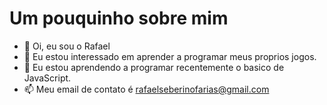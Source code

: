 # Um pouquinho sobre mim 

- 👋 Oi, eu sou o Rafael 
- 👀 Eu estou interessado em aprender a programar meus proprios jogos.
- 🌱 Eu estou aprendendo a programar recentemente o basico de JavaScript.
- 📫 Meu email de contato é rafaelseberinofarias@gmail.com 
<!---
0Rafazin-0/0Rafazin-0 is a ✨ special ✨ repository because its `README.md` (this file) appears on your GitHub profile.
You can click the Preview link to take a look at your changes.
--->
